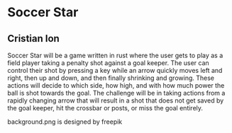 # Soccer Star
## Cristian Ion

Soccer Star will be a game written in rust where the user gets to play as a field player taking a penalty shot against a goal keeper. The user can control their shot by pressing a key while an arrow quickly moves left and right, then up and down, and then finally shrinking and growing. These actions will decide to which side, how high, and with how much power the ball is shot towards the goal. The challenge will be in taking actions from a rapidly changing arrow that will result in a shot that does not get saved by the goal keeper, hit the crossbar or posts, or miss the goal entirely.


background.png is designed by freepik